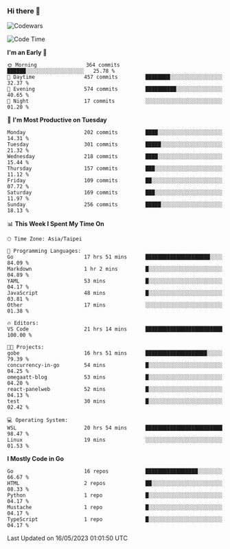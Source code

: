 ### Hi there 👋

![Codewars](https://www.codewars.com/users/omegaatt36/badges/small)

<!--START_SECTION:waka-->
![Code Time](http://img.shields.io/badge/Code%20Time-1%2C167%20hrs%2059%20mins-blue)

**I'm an Early 🐤** 

```text
🌞 Morning                364 commits         ██████░░░░░░░░░░░░░░░░░░░   25.78 % 
🌆 Daytime                457 commits         ████████░░░░░░░░░░░░░░░░░   32.37 % 
🌃 Evening                574 commits         ██████████░░░░░░░░░░░░░░░   40.65 % 
🌙 Night                  17 commits          ░░░░░░░░░░░░░░░░░░░░░░░░░   01.20 % 
```
📅 **I'm Most Productive on Tuesday** 

```text
Monday                   202 commits         ████░░░░░░░░░░░░░░░░░░░░░   14.31 % 
Tuesday                  301 commits         █████░░░░░░░░░░░░░░░░░░░░   21.32 % 
Wednesday                218 commits         ████░░░░░░░░░░░░░░░░░░░░░   15.44 % 
Thursday                 157 commits         ███░░░░░░░░░░░░░░░░░░░░░░   11.12 % 
Friday                   109 commits         ██░░░░░░░░░░░░░░░░░░░░░░░   07.72 % 
Saturday                 169 commits         ███░░░░░░░░░░░░░░░░░░░░░░   11.97 % 
Sunday                   256 commits         █████░░░░░░░░░░░░░░░░░░░░   18.13 % 
```


📊 **This Week I Spent My Time On** 

```text
🕑︎ Time Zone: Asia/Taipei

💬 Programming Languages: 
Go                       17 hrs 51 mins      █████████████████████░░░░   84.09 % 
Markdown                 1 hr 2 mins         █░░░░░░░░░░░░░░░░░░░░░░░░   04.89 % 
YAML                     53 mins             █░░░░░░░░░░░░░░░░░░░░░░░░   04.17 % 
JavaScript               48 mins             █░░░░░░░░░░░░░░░░░░░░░░░░   03.81 % 
Other                    17 mins             ░░░░░░░░░░░░░░░░░░░░░░░░░   01.38 % 

🔥 Editors: 
VS Code                  21 hrs 14 mins      █████████████████████████   100.00 % 

🐱‍💻 Projects: 
gobe                     16 hrs 51 mins      ████████████████████░░░░░   79.39 % 
concurrency-in-go        54 mins             █░░░░░░░░░░░░░░░░░░░░░░░░   04.25 % 
omegaatt-blog            53 mins             █░░░░░░░░░░░░░░░░░░░░░░░░   04.20 % 
react-panelweb           52 mins             █░░░░░░░░░░░░░░░░░░░░░░░░   04.13 % 
test                     30 mins             █░░░░░░░░░░░░░░░░░░░░░░░░   02.42 % 

💻 Operating System: 
WSL                      20 hrs 54 mins      █████████████████████████   98.47 % 
Linux                    19 mins             ░░░░░░░░░░░░░░░░░░░░░░░░░   01.53 % 
```

**I Mostly Code in Go** 

```text
Go                       16 repos            █████████████████░░░░░░░░   66.67 % 
HTML                     2 repos             ██░░░░░░░░░░░░░░░░░░░░░░░   08.33 % 
Python                   1 repo              █░░░░░░░░░░░░░░░░░░░░░░░░   04.17 % 
Mustache                 1 repo              █░░░░░░░░░░░░░░░░░░░░░░░░   04.17 % 
TypeScript               1 repo              █░░░░░░░░░░░░░░░░░░░░░░░░   04.17 % 
```




 Last Updated on 16/05/2023 01:01:50 UTC
<!--END_SECTION:waka-->

<!--
**omegaatt36/omegaatt36** is a ✨ _special_ ✨ repository because its `README.md` (this file) appears on your GitHub profile.

Here are some ideas to get you started:

- 🔭 I’m currently working on ...
- 🌱 I’m currently learning ...
- 👯 I’m looking to collaborate on ...
- 🤔 I’m looking for help with ...
- 💬 Ask me about ...
- 📫 How to reach me: ...
- 😄 Pronouns: ...
- ⚡ Fun fact: ...
-->
